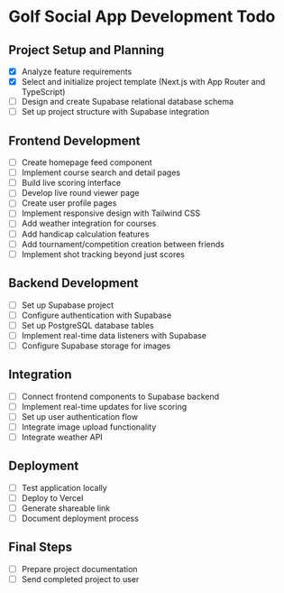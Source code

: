 # Golf Social App Development Todo

## Project Setup and Planning
- [x] Analyze feature requirements
- [x] Select and initialize project template (Next.js with App Router and TypeScript)
- [ ] Design and create Supabase relational database schema
- [ ] Set up project structure with Supabase integration

## Frontend Development
- [ ] Create homepage feed component
- [ ] Implement course search and detail pages
- [ ] Build live scoring interface
- [ ] Develop live round viewer page
- [ ] Create user profile pages
- [ ] Implement responsive design with Tailwind CSS
- [ ] Add weather integration for courses
- [ ] Add handicap calculation features
- [ ] Add tournament/competition creation between friends
- [ ] Implement shot tracking beyond just scores

## Backend Development
- [ ] Set up Supabase project
- [ ] Configure authentication with Supabase
- [ ] Set up PostgreSQL database tables
- [ ] Implement real-time data listeners with Supabase
- [ ] Configure Supabase storage for images

## Integration
- [ ] Connect frontend components to Supabase backend
- [ ] Implement real-time updates for live scoring
- [ ] Set up user authentication flow
- [ ] Integrate image upload functionality
- [ ] Integrate weather API

## Deployment
- [ ] Test application locally
- [ ] Deploy to Vercel
- [ ] Generate shareable link
- [ ] Document deployment process

## Final Steps
- [ ] Prepare project documentation
- [ ] Send completed project to user
